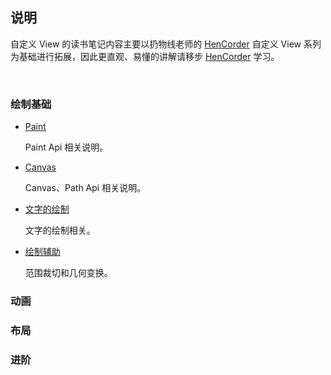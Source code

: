 
## 说明

自定义 View 的读书笔记内容主要以扔物线老师的 [HenCorder](https://hencoder.com/overview/) 自定义 View 系列为基础进行拓展，因此更直观、易懂的讲解请移步 [HenCorder](https://hencoder.com/overview/) 学习。


<br>

### 绘制基础

- [Paint](https://github.com/passin95/LearningNotes/blob/master/notes/Paint.md)

  Paint Api 相关说明。

- [Canvas](https://github.com/passin95/LearningNotes/blob/master/notes/Canvas.md)

  Canvas、Path Api 相关说明。

- [文字的绘制](https://github.com/passin95/LearningNotes/blob/master/notes/文字的绘制.md)

  文字的绘制相关。

- [绘制辅助](https://github.com/passin95/LearningNotes/blob/master/notes/绘制辅助.md)

  范围裁切和几何变换。




### 动画


### 布局


### 进阶
